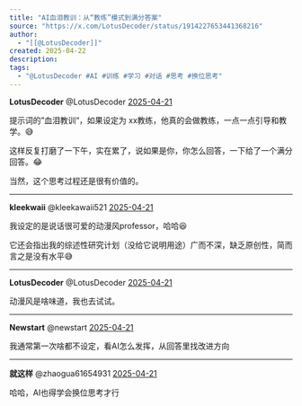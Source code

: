 ```yaml
---
title: "AI血泪教训：从“教练”模式到满分答案"
source: "https://x.com/LotusDecoder/status/1914227653441368216"
author:
  - "[[@LotusDecoder]]"
created: 2025-04-22
description:
tags:
  - "@LotusDecoder #AI #训练 #学习 #对话 #思考 #换位思考"
---
```

**LotusDecoder** @LotusDecoder [2025-04-21](https://x.com/LotusDecoder/status/1914227653441368216)

提示词的”血泪教训“，如果设定为 xx教练，他真的会做教练，一点一点引导和教学。😅

这样反复打磨了一下午，实在累了，说如果是你，你怎么回答，一下给了一个满分回答。😂

当然，这个思考过程还是很有价值的。

---

**kleekwaii** @kleekawaii521 [2025-04-21](https://x.com/kleekawaii521/status/1914236766049194052)

我设定的是说话很可爱的动漫风professor，哈哈😆

它还会指出我的综述性研究计划（没给它说明用途）广而不深，缺乏原创性，简而言之是没有水平😅

---

**LotusDecoder** @LotusDecoder [2025-04-21](https://x.com/LotusDecoder/status/1914237140701163950)

动漫风是啥味道，我也去试试。

---

**Newstart** @newstart [2025-04-21](https://x.com/newstart/status/1914269851964854538)

我通常第一次啥都不设定，看AI怎么发挥，从回答里找改进方向

---

**就这样** @zhaogua61654931 [2025-04-21](https://x.com/zhaogua61654931/status/1914252229168779647)

哈哈，AI也得学会换位思考才行